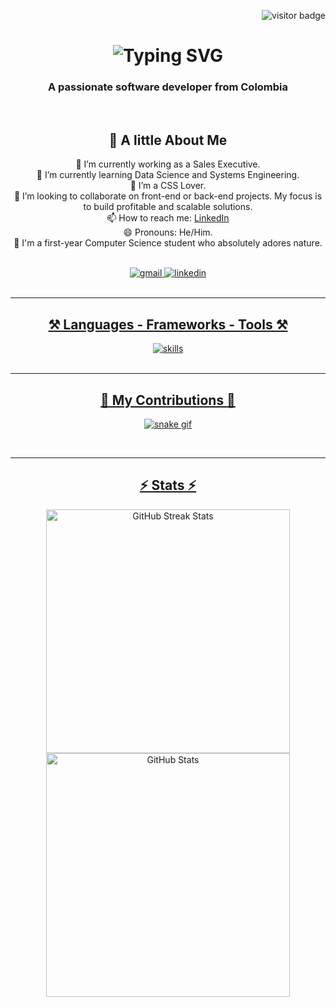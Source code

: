 <!-- Visitor Badge -->
<p align="right">
  <img src="https://visitor-badge.laobi.icu/badge?page_id=Twizter01.Twizter01" alt="visitor badge" />
</p>

<!-- Header -->
<h1 align="center">
  <img src="https://readme-typing-svg.herokuapp.com/?font=Righteous&size=35&center=true&vCenter=true&width=500&height=70&duration=4000&lines=Hey,+I'm+Twizter!+👋" alt="Typing SVG" />
</h1>

<h3 align="center" color="purple">A passionate software developer from Colombia</h3>

<br/>

<!-- About Me Section -->
<div align="center">

  <h2>🌟 A little About Me</h2>

  🔭 I’m currently working as a Sales Executive.<br/>
  🌱 I’m currently learning Data Science and Systems Engineering.<br/>
  🎨 I’m a CSS Lover.<br/>
  👯 I’m looking to collaborate on front-end or back-end projects. My focus is to build profitable and scalable solutions.<br/>
  📫 How to reach me: <a href="https://www.linkedin.com/in/gabriel-jimenez-a28b73316" target="_blank">LinkedIn</a><br/>
  😄 Pronouns: He/Him.<br/> 
  🚀 I'm a first-year Computer Science student who absolutely adores nature.<br/>

</div>

<br/>

<!-- Contact Badges -->
<div align="center"> 
  <a href="mailto:Gabrielandrejimenez11@gmail.com">
    <img src="https://img.shields.io/badge/Gmail-333333?style=for-the-badge&logo=gmail&logoColor=purple" alt="gmail" />
  </a>
  <a href="https://www.linkedin.com/in/gabriel-jimenez-a28b73316" target="_blank">
    <img src="https://img.shields.io/badge/LinkedIn-0077B5?style=for-the-badge&logo=linkedin&logoColor=white" alt="linkedin" />
  
</div>

<br/>
<hr/>

<!-- Languages, Frameworks, Tools Section -->
<h2 align="center">⚒️ Languages - Frameworks - Tools ⚒️</h2>

<div align="center">
  <img src="https://skillicons.dev/icons?i=html,css,javascript,typescript,cpp,python,bash,react,tailwind,nodejs,django,firebase,mongodb,sqlite,vscode,git,github,linux,figma" alt="skills" />
</div>

<br/>
<hr/>

<!-- Snake Contributions -->
<div align="center">
  <h2>🐍 My Contributions 🐍</h2>
  
  ![snake gif](https://github.com/Twizter01/Twizter01/blob/output/github-snake-dark.svg)
</div>

<br/>
<hr/>

<!-- Stats Section -->
<h2 align="center">⚡ Stats ⚡</h2>

<div align="center">
  <img width="390" src="https://github-readme-streak-stats.herokuapp.com/?user=Twizter01&count_private=true&theme=react&border_radius=10" alt="GitHub Streak Stats" />
  
  <img width="390" src="https://github-readme-stats.vercel.app/api?username=Twizter01&count_private=true&show_icons=true&theme=react&rank_icon=github&border_radius=10" alt="GitHub Stats" />
  
  <br/><br/>

